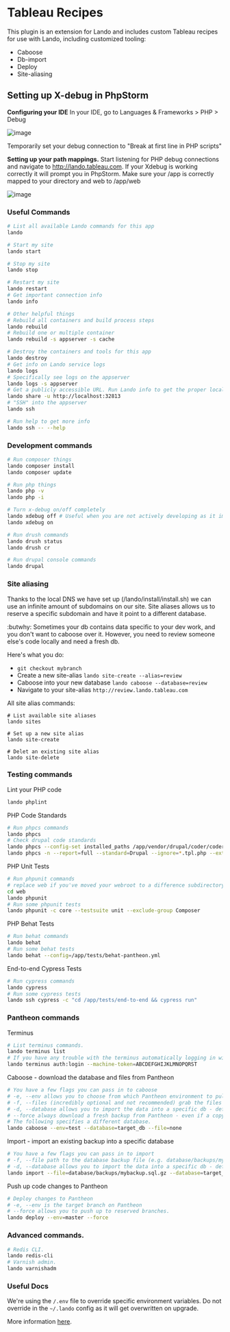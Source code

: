 Tableau Recipes 
===============

This plugin is an extension for Lando and includes custom Tableau recipes for 
use with Lando, including customized tooling:
  - Caboose
  - Db-import
  - Deploy
  - Site-aliasing

Setting up X-debug in PhpStorm
------------------------------
__Configuring your IDE__
In your IDE, go to Languages & Frameworks > PHP > Debug

![image](https://user-images.githubusercontent.com/8611594/38646710-e8e842c2-3d9d-11e8-880a-41f145e3c79b.png)

Temporarily set your debug connection to "Break at first line in PHP scripts"

__Setting up your path mappings.__
Start listening for PHP debug connections and navigate to http://lando.tableau.com. If your Xdebug is
working correctly it will prompt you in PhpStorm. Make sure your /app is correctly mapped to your directory
and web to /app/web

![image](https://user-images.githubusercontent.com/8611594/38646711-ea574b08-3d9d-11e8-9aa0-54af278823b4.png)

### Useful Commands

```bash
# List all available Lando commands for this app
lando

# Start my site
lando start

# Stop my site
lando stop

# Restart my site
lando restart
# Get important connection info
lando info

# Other helpful things
# Rebuild all containers and build process steps
lando rebuild
# Rebuild one or multiple container
lando rebuild -s appserver -s cache

# Destroy the containers and tools for this app
lando destroy
# Get info on Lando service logs
lando logs
# Specifically see logs on the appserver
lando logs -s appserver
# Get a publicly accessible URL. Run Lando info to get the proper localhost address
lando share -u http://localhost:32813
# "SSH" into the appserver
lando ssh

# Run help to get more info
lando ssh -- --help
```

### Development commands

```bash
# Run composer things
lando composer install
lando composer update

# Run php things
lando php -v
lando php -i

# Turn x-debug on/off completely
lando xdebug off # Useful when you are not actively developing as it improves performance.
lando xdebug on

# Run drush commands
lando drush status
lando drush cr

# Run drupal console commands
lando drupal
```

### Site aliasing
Thanks to the local DNS we have set up (/lando/install/install.sh) we can use 
an infinite amount of subdomains on our site. Site aliases allows us to reserve
a specific subdomain and have it point to a different database. 

:butwhy: Sometimes
your db contains data specific to your dev work, and you don't want to caboose 
over it. However, you need to review someone else's code locally and need a 
fresh db.

Here's what you do:

- `git checkout mybranch`
- Create a new site-alias `lando site-create --alias=review`
- Caboose into your new database `lando caboose --database=review`
- Navigate to your site-alias `http://review.lando.tableau.com`

All site alias commands:

```
# List available site aliases
lando sites

# Set up a new site alias
lando site-create

# Delet an existing site alias
lando site-delete
```

### Testing commands

Lint your PHP code
```bash
lando phplint
```

PHP Code Standards
```bash
# Run phpcs commands
lando phpcs
# Check drupal code standards
lando phpcs --config-set installed_paths /app/vendor/drupal/coder/coder_sniffer
lando phpcs -n --report=full --standard=Drupal --ignore=*.tpl.php --extensions=install,module,php,inc web/modules web/themes web/profiles
```

PHP Unit Tests
```bash
# Run phpunit commands
# replace web if you've moved your webroot to a difference subdirectory
cd web
lando phpunit
# Run some phpunit tests
lando phpunit -c core --testsuite unit --exclude-group Composer
```

PHP Behat Tests
```bash
# Run behat commands
lando behat
# Run some behat tests
lando behat --config=/app/tests/behat-pantheon.yml
```

End-to-end Cypress Tests
```bash
# Run cypress commands
lando cypress
# Run some cypress tests
lando ssh cypress -c "cd /app/tests/end-to-end && cypress run"
```

### Pantheon commands

Terminus
```bash
# List terminus commands.
lando terminus list
# If you have any trouble with the terminus automatically logging in with your environment variable, try this
lando terminus auth:login --machine-token=ABCDEFGHIJKLMNOPQRST
```

Caboose - download the database and files from Pantheon
```bash
# You have a few flags you can pass in to caboose
# -e, --env allows you to choose from which Pantheon environment to pull from
# -f, --files (incredibly optional and not recommended) grab the files folder from the environment specified (default is none)
# -d, --database allows you to import the data into a specific db - defaults to `pantheon`
# --force always download a fresh backup from Pantheon - even if a copy is already present locally
# The following specifies a different database.
lando caboose --env=test --database=target_db --file=none
```

Import - import an existing backup into a specific database
```bash
# You have a few flags you can pass in to import
# -f, --file path to the database backup file (e.g. database/backups/my_backup.sql.gz)
# -d, --database allows you to import the data into a specific db - defaults to `pantheon`
lando import --file=database/backups/mybackup.sql.gz --database=target_db
```

Push up code changes to Pantheon
```bash
# Deploy changes to Pantheon
# -e, --env is the target branch on Pantheon
# --force allows you to push up to reserved branches.
lando deploy --env=master --force
```

###  Advanced commands.

```bash
# Redis CLI.
lando redis-cli
# Varnish admin.
lando varnishadm
```

### Useful Docs

We're using the `/.env` file to override specific environment variables. Do not override in the `~/.lando` config
as it will get overwritten on upgrade.

More information [here](https://docs.devwithlando.io/config/env.html).
